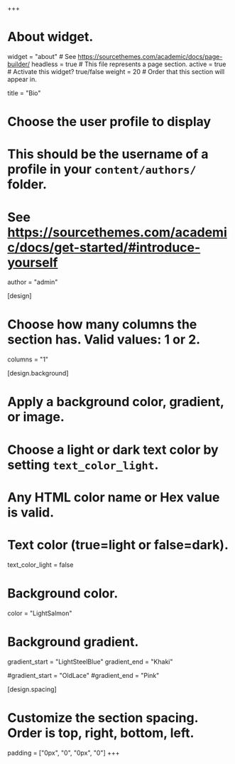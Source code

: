+++
# About widget.
widget = "about"  # See https://sourcethemes.com/academic/docs/page-builder/
headless = true  # This file represents a page section.
active = true  # Activate this widget? true/false
weight = 20  # Order that this section will appear in.

title = "Bio"

# Choose the user profile to display
# This should be the username of a profile in your `content/authors/` folder.
# See https://sourcethemes.com/academic/docs/get-started/#introduce-yourself
author = "admin"

[design]
# Choose how many columns the section has. Valid values: 1 or 2.
  columns = "1"

[design.background]
# Apply a background color, gradient, or image.
#   Choose a light or dark text color by setting `text_color_light`.
#   Any HTML color name or Hex value is valid.
# Text color (true=light or false=dark).
  text_color_light = false

# Background color.
  color = "LightSalmon"
  
# Background gradient.
  gradient_start = "LightSteelBlue"
  gradient_end = "Khaki"
  
#gradient_start = "OldLace"
#gradient_end = "Pink"  
  
[design.spacing]
# Customize the section spacing. Order is top, right, bottom, left.
  padding = ["0px", "0", "0px", "0"]
+++

